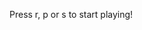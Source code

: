 <!DOCTYPE html>
<html lang="en-us">

<head>
  <meta charset="UTF-8">
  <title>Rock Paper Scissors Part 7</title>
</head>

<body>

  <div id="game">
    <p>Press r, p or s to start playing!</p>
  </div>

  <script type="text/javascript">
    // Creates an array that lists out all of the options (Rock, Paper, or Scissors).
    var computerChoices = ["r", "p", "s"];
    // Creating variables to hold the number of wins, losses, and ties. They start at 0.
    var wins = 0;
    var losses = 0;
    var ties = 0;
    // This function is run whenever the user presses a key.
    document.onkeyup = function(event) {
      // Determines which key was pressed.
      var userGuess = event.key;
      // Randomly chooses a choice from the options array. This is the Computer's guess.
      var computerGuess = computerChoices[Math.floor(Math.random() * computerChoices.length)];
      // Reworked our code from last step to use "else if" instead of lots of if statements.
      // This logic determines the outcome of the game (win/loss/tie), and increments the appropriate number
      if ((userGuess === "r") || (userGuess === "p") || (userGuess === "s")) {
        if ((userGuess === "r") && (computerGuess === "s")) {
          wins++;
        } else if ((userGuess === "r") && (computerGuess === "p")) {
          losses++;
        } else if ((userGuess === "s") && (computerGuess === "r")) {
          losses++;
        } else if ((userGuess === "s") && (computerGuess === "p")) {
          wins++;
        } else if ((userGuess === "p") && (computerGuess === "r")) {
          wins++;
        } else if ((userGuess === "p") && (computerGuess === "s")) {
          losses++;
        } else if (userGuess === computerGuess) {
          ties++;
        }
        // Creating a variable to hold our new HTML. Our HTML now keeps track of the user and computer guesses, and wins/losses/ties.
        var html =
          "<p>You chose: " + userGuess + "</p>" +
          "<p>The computer chose: " + computerGuess + "</p>" +
          "<p>wins: " + wins + "</p>" +
          "<p>losses: " + losses + "</p>" +
          "<p>ties: " + ties + "</p>";
        // Set the inner HTML contents of the #game div to our html string
        document.querySelector("#game").innerHTML = html;
      }
    };
  </script>

</body>

</html>
